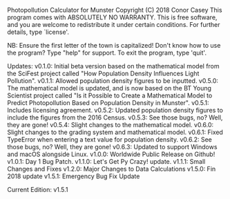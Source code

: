 Photopollution Calculator for Munster Copyright (C) 2018  Conor Casey
This program comes with ABSOLUTELY NO WARRANTY.
This is free software, and you are welcome to redistribute it
under certain conditions. For further details, type `license'.

NB: Ensure the first letter of the town is capitalized!
Don't know how to use the program? Type "help" for support.
To exit the program, type 'quit'.

Updates:
v0.1.0: Initial beta version based on the mathematical model from the SciFest
project called "How Population Density Influences Light Pollution".
v0.1.1: Allowed population density figures to be inputted.
v0.5.0: The mathematical model is updated, and is now based on the 
BT Young Scientist project called "Is it Possible to Create a Mathematical Model
to Predict Photopollution Based on Population Density in Munster".
v0.5.1: Includes licensing agreement.
v0.5.2: Updated population density figures to include the figures from the 
2016 Census.
v0.5.3: See those bugs, no? Well, they are gone!
v0.5.4: Slight changes to the mathematical model.
v0.6.0: Slight changes to the grading system and mathematical model.
v0.6.1: Fixed TypeError when entering a text value for population density.
v0.6.2: See those bugs, no? Well, they are gone!
v0.6.3: Updated to support Windows and macOS alongside Linux.
v1.0.0: Worldwide Public Release on Github!
v1.0.1: Day 1 Bug Patch.
v1.1.0: Let's Get Py Crazy! update.
v1.1.1: Small Changes and Fixes
v1.2.0: Major Changes to Data Calculations
v1.5.0: Fin 2018 update
v1.5.1: Emergency Bug Fix Update

Current Edition: v1.5.1